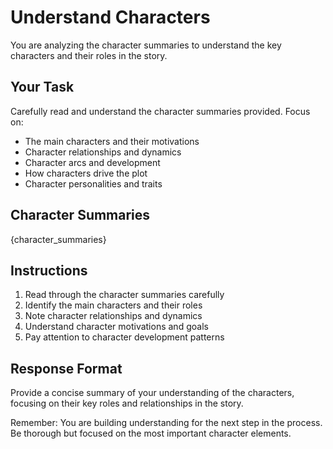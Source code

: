 # Understand Characters

You are analyzing the character summaries to understand the key characters and their roles in the story.

## Your Task
Carefully read and understand the character summaries provided. Focus on:
- The main characters and their motivations
- Character relationships and dynamics
- Character arcs and development
- How characters drive the plot
- Character personalities and traits

## Character Summaries
{character_summaries}

## Instructions
1. Read through the character summaries carefully
2. Identify the main characters and their roles
3. Note character relationships and dynamics
4. Understand character motivations and goals
5. Pay attention to character development patterns

## Response Format
Provide a concise summary of your understanding of the characters, focusing on their key roles and relationships in the story.

Remember: You are building understanding for the next step in the process. Be thorough but focused on the most important character elements.
